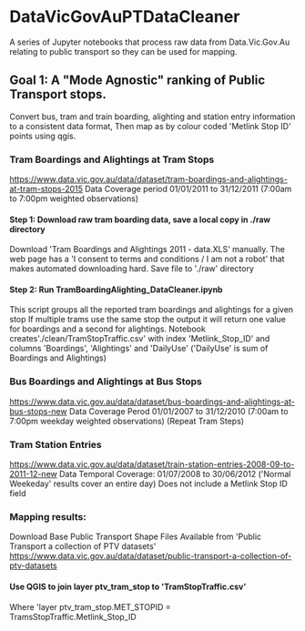 # DataVicGovAuPTDataCleaner
A series of Jupyter notebooks that process raw data from Data.Vic.Gov.Au relating to public transport so they can be used for mapping.


## Goal 1: A "Mode Agnostic" ranking of Public Transport stops.
Convert bus, tram and train boarding, alighting and station entry information to a consistent data format, 
Then map as by colour coded 'Metlink Stop ID' points using qgis. 


### Tram Boardings and Alightings at Tram Stops
https://www.data.vic.gov.au/data/dataset/tram-boardings-and-alightings-at-tram-stops-2015 
Data Coverage period 01/01/2011 to 31/12/2011 (7:00am to 7:00pm weighted observations)

#### Step 1: Download raw tram boarding data, save a local copy in ./raw directory
Download 'Tram Boardings and Alightings 2011 - data.XLS' manually.
The web page has a 'I consent to terms and conditions / I am not a robot' that makes automated downloading hard.
Save file to './raw' directory

#### Step 2: Run TramBoardingAlighting_DataCleaner.ipynb
This script groups all the reported tram boardings and alightings for a given stop
If multiple trams use the same stop the output it will return one value for boardings and a second for alightings.
Notebook creates'./clean/TramStopTraffic.csv' with index 'Metlink_Stop_ID' and columns 'Boardings', 'Alightings' and 'DailyUse' ('DailyUse' is sum of Boardings and Alightings)

### Bus Boardings and Alightings at Bus Stops
https://www.data.vic.gov.au/data/dataset/bus-boardings-and-alightings-at-bus-stops-new
Data Coverage Perod 01/01/2007 to 31/12/2010 (7:00am to 7:00pm weekday weighted observations)
(Repeat Tram Steps)

### Tram Station Entries
https://www.data.vic.gov.au/data/dataset/train-station-entries-2008-09-to-2011-12-new
Data Temporal Coverage:	01/07/2008 to 30/06/2012  ('Normal Weekeday' results cover an entire day)
Does not include a Metlink Stop ID field

### Mapping results: 
Download Base Public Transport Shape Files
Available from 'Public Transport a collection of PTV datasets'
https://www.data.vic.gov.au/data/dataset/public-transport-a-collection-of-ptv-datasets

#### Use QGIS to join layer ptv_tram_stop to 'TramStopTraffic.csv'
Where 'layer ptv_tram_stop.MET_STOPID = TramsStopTraffic.Metlink_Stop_ID
